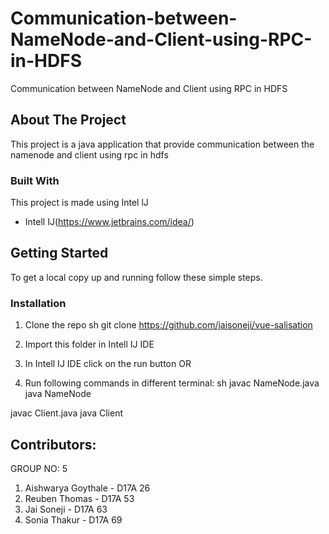 # Communication-between-NameNode-and-Client-using-RPC-in-HDFS
Communication between NameNode and Client using RPC in HDFS
## About The Project

This project is a java application that provide communication between the namenode and client using rpc in hdfs

### Built With
 This project is made using Intel lJ

* Intell IJ(https://www.jetbrains.com/idea/)


<!-- GETTING STARTED -->
## Getting Started

To get a local copy up and running follow these simple steps.

### Installation
 
1. Clone the repo
sh
git clone https://github.com/jaisoneji/vue-salisation

2. Import this folder in Intell IJ IDE

3. In Intell IJ IDE click on the run button OR 

4. Run following commands in different terminal:
sh
javac NameNode.java
java NameNode

javac Client.java
java Client

<!-- CONTRIBUTING -->
## Contributors:
GROUP NO: 5

1. Aishwarya Goythale - D17A 26
2. Reuben Thomas - D17A 53
3. Jai Soneji - D17A 63
4. Sonia Thakur - D17A 69
